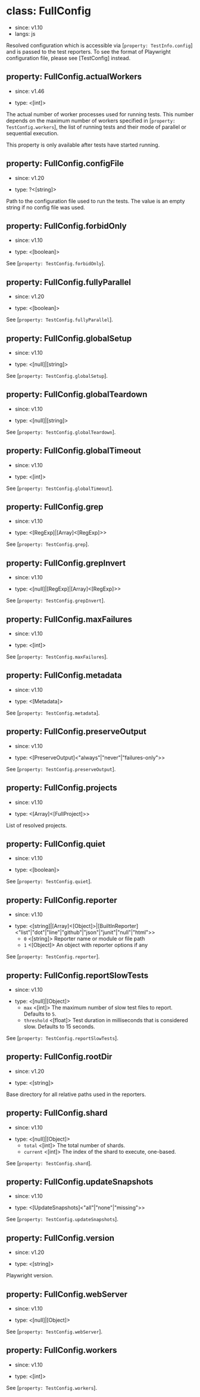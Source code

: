 # class: FullConfig
* since: v1.10
* langs: js

Resolved configuration which is accessible via [`property: TestInfo.config`] and is passed to the test reporters. To see the format of Playwright configuration file, please see [TestConfig] instead.

## property: FullConfig.actualWorkers
* since: v1.46
- type: <[int]>

The actual number of worker processes used for running tests. This number depends on the maximum number of workers specified in [`property: TestConfig.workers`], the list of running tests and their mode of parallel or sequential execution.

This property is only available after tests have started running.

## property: FullConfig.configFile
* since: v1.20
- type: ?<[string]>

Path to the configuration file used to run the tests. The value is an empty string if no config file was used.

## property: FullConfig.forbidOnly
* since: v1.10
- type: <[boolean]>

See [`property: TestConfig.forbidOnly`].

## property: FullConfig.fullyParallel
* since: v1.20
- type: <[boolean]>

See [`property: TestConfig.fullyParallel`].

## property: FullConfig.globalSetup
* since: v1.10
- type: <[null]|[string]>

See [`property: TestConfig.globalSetup`].

## property: FullConfig.globalTeardown
* since: v1.10
- type: <[null]|[string]>

See [`property: TestConfig.globalTeardown`].

## property: FullConfig.globalTimeout
* since: v1.10
- type: <[int]>

See [`property: TestConfig.globalTimeout`].

## property: FullConfig.grep
* since: v1.10
- type: <[RegExp]|[Array]<[RegExp]>>

See [`property: TestConfig.grep`].

## property: FullConfig.grepInvert
* since: v1.10
- type: <[null]|[RegExp]|[Array]<[RegExp]>>

See [`property: TestConfig.grepInvert`].

## property: FullConfig.maxFailures
* since: v1.10
- type: <[int]>

See [`property: TestConfig.maxFailures`].

## property: FullConfig.metadata
* since: v1.10
- type: <[Metadata]>

See [`property: TestConfig.metadata`].

## property: FullConfig.preserveOutput
* since: v1.10
- type: <[PreserveOutput]<"always"|"never"|"failures-only">>

See [`property: TestConfig.preserveOutput`].

## property: FullConfig.projects
* since: v1.10
- type: <[Array]<[FullProject]>>

List of resolved projects.

## property: FullConfig.quiet
* since: v1.10
- type: <[boolean]>

See [`property: TestConfig.quiet`].

## property: FullConfig.reporter
* since: v1.10
- type: <[string]|[Array]<[Object]>|[BuiltInReporter]<"list"|"dot"|"line"|"github"|"json"|"junit"|"null"|"html">>
  - `0` <[string]> Reporter name or module or file path
  - `1` <[Object]> An object with reporter options if any

See [`property: TestConfig.reporter`].

## property: FullConfig.reportSlowTests
* since: v1.10
- type: <[null]|[Object]>
  - `max` <[int]> The maximum number of slow test files to report. Defaults to `5`.
  - `threshold` <[float]> Test duration in milliseconds that is considered slow. Defaults to 15 seconds.

See [`property: TestConfig.reportSlowTests`].

## property: FullConfig.rootDir
* since: v1.20
- type: <[string]>

Base directory for all relative paths used in the reporters.

## property: FullConfig.shard
* since: v1.10
- type: <[null]|[Object]>
  - `total` <[int]> The total number of shards.
  - `current` <[int]> The index of the shard to execute, one-based.

See [`property: TestConfig.shard`].

## property: FullConfig.updateSnapshots
* since: v1.10
- type: <[UpdateSnapshots]<"all"|"none"|"missing">>

See [`property: TestConfig.updateSnapshots`].

## property: FullConfig.version
* since: v1.20
- type: <[string]>

Playwright version.

## property: FullConfig.webServer
* since: v1.10
- type: <[null]|[Object]>

See [`property: TestConfig.webServer`].

## property: FullConfig.workers
* since: v1.10
- type: <[int]>

See [`property: TestConfig.workers`].
